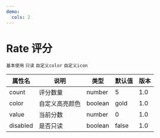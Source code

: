 ```yaml
---
demo:
  cols: 2
---
```


# Rate 评分


<code src="./demos/base.tsx">基本使用</code>
<code src="./demos/disabled.tsx">只读</code>
<code src="./demos/color.tsx">自定义color</code> 
<code src="./demos/icon.tsx">自定义icon</code> 
 
 


| **属性名** | 说明           | 类型    | **默认值** | 版本 |
| ---------- | -------------- | ------- | ---------- | ---- |
| count      | 评分数量       | number  | 5          | 1.0  |
| color      | 自定义高亮颜色 | boolean | gold       | 1.0  |
| value      | 当前分数       | number  | 0          | 1.0  |
| disabled   | 是否只读       | boolean | false      | 1.0  |

